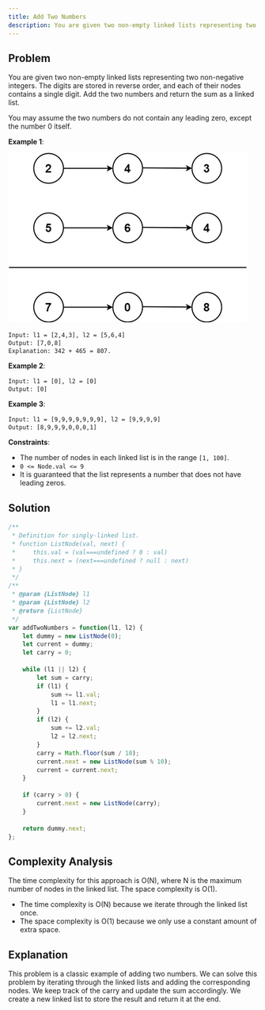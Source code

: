 ```yaml
---
title: Add Two Numbers
description: You are given two non-empty linked lists representing two non-negative integers. The digits are stored in reverse order, and each of their nodes contains a single digit. Add the two numbers and return the sum as a linked list.
---
```


## Problem

You are given two non-empty linked lists representing two non-negative integers. The digits are stored in reverse order, and each of their nodes contains a single digit. Add the two numbers and return the sum as a linked list.

You may assume the two numbers do not contain any leading zero, except the number 0 itself.

**Example 1**:

![alt text](image-1.png)

```plaintext
Input: l1 = [2,4,3], l2 = [5,6,4]
Output: [7,0,8]
Explanation: 342 + 465 = 807.
```

**Example 2**:

```plaintext
Input: l1 = [0], l2 = [0]
Output: [0]
```

**Example 3**:

```plaintext
Input: l1 = [9,9,9,9,9,9,9], l2 = [9,9,9,9]
Output: [8,9,9,9,0,0,0,1]
```

**Constraints**:

- The number of nodes in each linked list is in the range `[1, 100]`.
- `0 <= Node.val <= 9`
- It is guaranteed that the list represents a number that does not have leading zeros.

## Solution

```javascript
/**
 * Definition for singly-linked list.
 * function ListNode(val, next) {
 *     this.val = (val===undefined ? 0 : val)
 *     this.next = (next===undefined ? null : next)
 * }
 */
/**
 * @param {ListNode} l1
 * @param {ListNode} l2
 * @return {ListNode}
 */
var addTwoNumbers = function(l1, l2) {
    let dummy = new ListNode(0);
    let current = dummy;
    let carry = 0;
    
    while (l1 || l2) {
        let sum = carry;
        if (l1) {
            sum += l1.val;
            l1 = l1.next;
        }
        if (l2) {
            sum += l2.val;
            l2 = l2.next;
        }
        carry = Math.floor(sum / 10);
        current.next = new ListNode(sum % 10);
        current = current.next;
    }
    
    if (carry > 0) {
        current.next = new ListNode(carry);
    }
    
    return dummy.next; 
};
```

## Complexity Analysis

The time complexity for this approach is O(N), where N is the maximum number of nodes in the linked list. The space complexity is O(1).

- The time complexity is O(N) because we iterate through the linked list once.
- The space complexity is O(1) because we only use a constant amount of extra space.

## Explanation

This problem is a classic example of adding two numbers. We can solve this problem by iterating through the linked lists and adding the corresponding nodes. We keep track of the carry and update the sum accordingly. We create a new linked list to store the result and return it at the end.
